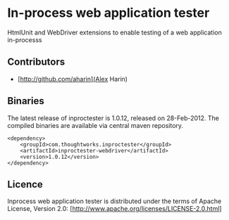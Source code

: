 # In-process web application tester

HtmlUnit and WebDriver extensions to enable testing of a web application in-processs

## Contributors

* [http://github.com/aharin](Alex Harin)

## Binaries

The latest release of inproctester is 1.0.12, released on 28-Feb-2012. The compiled binaries are available via central maven repository.

    <dependency>
        <groupId>com.thoughtworks.inproctester</groupId>
        <artifactId>inproctester-webdriver</artifactId>
        <version>1.0.12</version>
    </dependency>

## Licence

Inprocess web application tester is distributed under the terms of Apache License, Version 2.0: [http://www.apache.org/licenses/LICENSE-2.0.html]